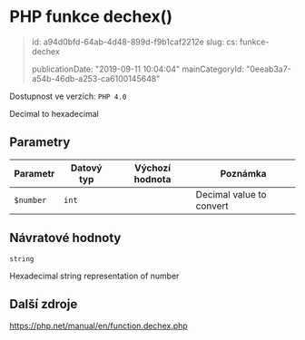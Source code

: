 PHP funkce dechex()
===================

> id: a94d0bfd-64ab-4d48-899d-f9b1caf2212e
> slug:
> 	cs: funkce-dechex
> 
> publicationDate: "2019-09-11 10:04:04"
> mainCategoryId: "0eeab3a7-a54b-46db-a253-ca6100145648"

Dostupnost ve verzích: `PHP 4.0`

Decimal to hexadecimal


Parametry
--------------

| Parametr | Datový typ | Výchozí hodnota | Poznámka |
|-----|-----|-----|-----|
| `$number` | `int` |  | Decimal value to convert |


Návratové hodnoty
----------------

`string`

Hexadecimal string representation of number

Další zdroje
------------

https://php.net/manual/en/function.dechex.php
